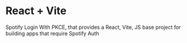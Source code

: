 # React + Vite

Spotify Login With PKCE, that provides a React, Vite, JS base project for building apps that require Spotify Auth

